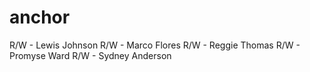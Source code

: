 # anchor
R/W - Lewis Johnson
R/W - Marco Flores
R/W - Reggie Thomas
R/W - Promyse Ward
R/W - Sydney Anderson
